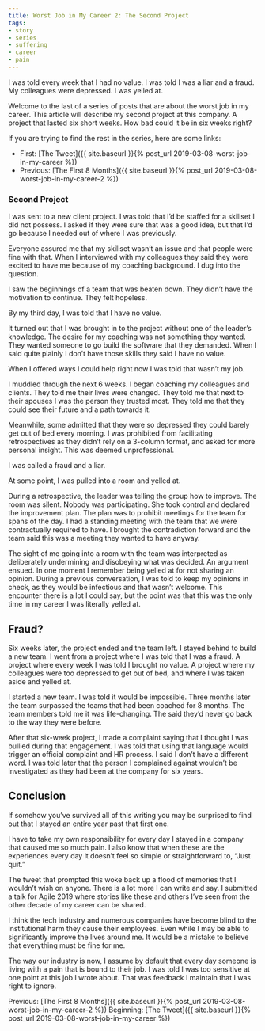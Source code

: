 ```yaml
---
title: Worst Job in My Career 2: The Second Project
tags:
- story
- series
- suffering
- career
- pain
---
```



I was told every week that I had no value. I was told I was a liar and a fraud. My colleagues were depressed. I was yelled at.

Welcome to the last of a series of posts that are about the worst job in my career. This article will describe my second project at this company. A project that lasted six short weeks. How bad could it be in six weeks right?

If you are trying to find the rest in the series, here are some links: 

- First: [The Tweet]({{ site.baseurl }}{% post_url 2019-03-08-worst-job-in-my-career %})
- Previous: [The First 8 Months]({{ site.baseurl }}{% post_url 2019-03-08-worst-job-in-my-career-2 %})


### Second Project

I was sent to a new client project. I was told that I’d be staffed for a skillset I did not possess. I asked if they were sure that was a good idea, but that I’d go because I needed out of where I was previously.

Everyone assured me that my skillset wasn’t an issue and that people were fine with that. When I interviewed with my colleagues they said they were excited to have me because of my coaching background. I dug into the question.

I saw the beginnings of a team that was beaten down. They didn’t have the motivation to continue. They felt hopeless.

By my third day, I was told that I have no value.

It turned out that I was brought in to the project without one of the leader’s knowledge. The desire for my coaching was not something they wanted. They wanted someone to go build the software that they demanded. When I said quite plainly I don’t have those skills they said I have no value.

When I offered ways I could help right now I was told that wasn’t my job.

I muddled through the next 6 weeks. I began coaching my colleagues and clients. They told me their lives were changed. They told me that next to their spouses I was the person they trusted most. They told me that they could see their future and a path towards it.

Meanwhile, some admitted that they were so depressed they could barely get out of bed every morning. I was prohibited from facilitating retrospectives as they didn’t rely on a 3-column format, and asked for more personal insight. This was deemed unprofessional.

I was called a fraud and a liar.

At some point, I was pulled into a room and yelled at. 

During a retrospective, the leader was telling the group how to improve. The room was silent. Nobody was participating. She took control and declared the improvement plan. The plan was to prohibit meetings for the team for spans of the day. I had a standing meeting with the team that we were contractually required to have. I brought the contradiction forward and the team said this was a meeting they wanted to have anyway.

The sight of me going into a room with the team was interpreted as deliberately undermining and disobeying what was decided. An argument ensued. In one moment I remember being yelled at for not sharing an opinion. During a previous conversation, I was told to keep my opinions in check, as they would be infectious and that wasn’t welcome. This encounter there is a lot I could say, but the point was that this was the only time in my career I was literally yelled at.

## Fraud?

Six weeks later, the project ended and the team left. I stayed behind to build a new team. I went from a project where I was told that I was a fraud. A project where every week I was told I brought no value. A project where my colleagues were too depressed to get out of bed, and where I was taken aside and yelled at.

I started a new team. I was told it would be impossible. Three months later the team surpassed the teams that had been coached for 8 months. The team members told me it was life-changing. The said they’d never go back to the way they were before.

After that six-week project, I made a complaint saying that I thought I was bullied during that engagement. I was told that using that language would trigger an official complaint and HR process. I said I don’t have a different word. I was told later that the person I complained against wouldn’t be investigated as they had been at the company for six years.

## Conclusion

If somehow you’ve survived all of this writing you may be surprised to find out that I stayed an entire year past that first one. 

I have to take my own responsibility for every day I stayed in a company that caused me so much pain. I also know that when these are the experiences every day it doesn’t feel so simple or straightforward to, “Just quit.”

The tweet that prompted this woke back up a flood of memories that I wouldn’t wish on anyone. There is a lot more I can write and say. I submitted a talk for Agile 2019 where stories like these and others I’ve seen from the other decade of my career can be shared.

I think the tech industry and numerous companies have become blind to the institutional harm they cause their employees. Even while I may be able to significantly improve the lives around me. It would be a mistake to believe that everything must be fine for me.

The way our industry is now, I assume by default that every day someone is living with a pain that is bound to their job. I was told I was too sensitive at one point at this job I wrote about. That was feedback I maintain that I was right to ignore.

Previous: [The First 8 Months]({{ site.baseurl }}{% post_url 2019-03-08-worst-job-in-my-career-2 %})
Beginning: [The Tweet]({{ site.baseurl }}{% post_url 2019-03-08-worst-job-in-my-career %})